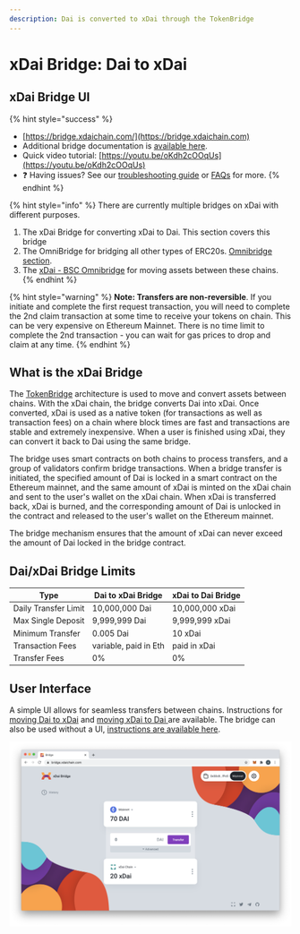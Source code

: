 ```yaml
---
description: Dai is converted to xDai through the TokenBridge
---
```


# xDai Bridge: Dai to xDai

## xDai Bridge UI

{% hint style="success" %}
* [https://bridge.xdaichain.com/](https://bridge.xdaichain.com)
* Additional bridge documentation is [available here](https://docs.tokenbridge.net/xdai-bridge/about).
* Quick video tutorial: [https://youtu.be/oKdh2cOOqUs](https://youtu.be/oKdh2cOOqUs)
* :question: Having issues? See our [troubleshooting guide](troubleshooting.md) or [FAQs](../../../about-xdai/faqs/bridges-xdai-bridge-and-omnibridge.md) for more.
{% endhint %}

{% hint style="info" %}
There are currently multiple bridges on xDai with different purposes.

1. The xDai Bridge for converting xDai to Dai. This section covers this bridge
2. &#x20;The OmniBridge for bridging all other types of ERC20s. [Omnibridge section](../omnibridge/).
3. The [xDai - BSC Omnibridge](../omnibridge/binance-smart-chain-omnibridge/) for moving assets between these chains.
{% endhint %}

{% hint style="warning" %}
**Note: Transfers are non-reversible**. If you initiate and complete the first request transaction, you will need to complete the 2nd claim transaction at some time to receive your tokens on chain. This can be very expensive on Ethereum Mainnet. There is no time limit to complete the 2nd transaction - you can wait for gas prices to drop and claim at any time.
{% endhint %}

## What is the xDai Bridge

The [TokenBridge](https://docs.tokenbridge.net) architecture is used to move and convert assets between chains.  With the xDai chain, the bridge converts Dai into xDai. Once converted, xDai is used as a native token (for transactions as well as transaction fees) on a chain where block times are fast and transactions are stable and extremely inexpensive. When a user is finished using xDai, they can convert it back to Dai using the same bridge.

The bridge uses smart contracts on both chains to process transfers, and a group of validators confirm bridge transactions. When a bridge transfer is initiated, the specified amount of Dai is locked in a smart contract on the Ethereum mainnet, and the same amount of xDai is minted on the xDai chain and sent to the user's wallet on the xDai chain.  When xDai is transferred back, xDai is burned, and the corresponding amount of Dai is unlocked in the contract and released to the user's wallet on the Ethereum mainnet.

The bridge mechanism ensures that the amount of xDai can never exceed the amount of Dai locked in the bridge contract.

## Dai/xDai Bridge Limits

| Type                 | Dai to xDai Bridge    | xDai to Dai Bridge |
| -------------------- | --------------------- | ------------------ |
| Daily Transfer Limit | 10,000,000 Dai        | 10,000,000 xDai    |
| Max Single Deposit   | 9,999,999 Dai         | 9,999,999 xDai     |
| Minimum Transfer     | 0.005 Dai             | 10 xDai            |
| Transaction Fees     | variable, paid in Eth | paid in xDai       |
| Transfer Fees        | 0%                    | 0%                 |

## User Interface

A simple UI allows for seamless transfers between chains. Instructions for [moving Dai to xDai](moving-dai-to-xdai.md) and [moving xDai to Dai ](moving-xdai-to-dai.md)are available.  The bridge can also be used without a UI, [instructions are available here](https://docs.tokenbridge.net/xdai-bridge/how-to-use-xdai-bridge-without-ui).

![](../../../.gitbook/assets/xDai-Bridge.png)

